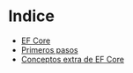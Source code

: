 # Indice
- [EF Core](https://github.com/daniel18acevedo/DA2-Tecnologia/blob/ef-core/ef-core.md)
- [Primeros pasos](https://github.com/daniel18acevedo/DA2-Tecnologia/blob/ef-core/first-steps.md)
- [Conceptos extra de EF Core](https://github.com/daniel18acevedo/DA2-Tecnologia/blob/ef-core/extra-ef-core.md)